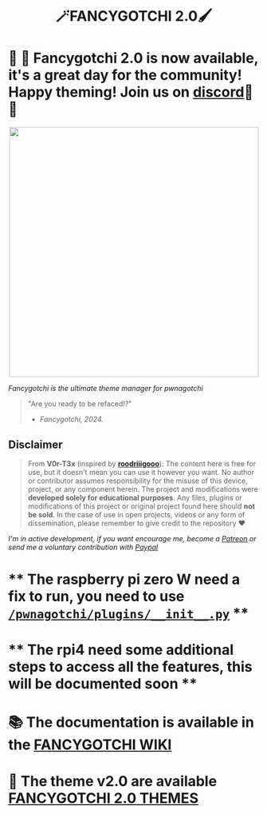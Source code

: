 # <p align="center">🪄FANCYGOTCHI 2.0🖌️</p>

# 🎉 🚀 Fancygotchi 2.0 is now available, it's a great day for the community! Happy theming! Join us on [discord](https://discord.gg/78dGjukKU9)🚀 🎉

<p align="center">
<img src='https://github.com/V0r-T3x/fancygotchi/blob/main/.assets/fancygotchi2.0.png' width='500px'></img>
</p>

*Fancygotchi is the ultimate theme manager for pwnagotchi*

> "Are you ready to be refaced!?"  
> - *Fancygotchi, 2024.*

## Disclaimer
> From **V0r-T3x** (inspired by [**roodriiigooo**](https://github.com/roodriiigooo)): The content here is free for use, but it doesn't mean you can use it however you want. No author or contributor assumes responsibility for the misuse of this device, project, or any component herein. The project and modifications were **developed solely for educational purposes**.
> Any files, plugins or modifications of this project or original project found here should **not be sold**. In the case of use in open projects, videos or any form of dissemination, please remember to give credit to the repository ♥  

*I'm in active development, if you want encourage me, become a [Patreon](https://patreon.com/v0rt3x_workshop) or send me a voluntary contribution with [Paypal](https://www.paypal.com/paypalme/v0r73x?country.x=CA&locale.x=en_US)*  

# ** The raspberry pi zero W need a fix to run, you need to use [`/pwnagotchi/plugins/__init__.py`](https://github.com/Sniffleupagus/pwnagotchi-snflpgs/blob/snflpgs/pwnagotchi/plugins/__init__.py) **
# ** The rpi4 need some additional steps to access all the features, this will be documented soon **

# :books: The documentation is available in the [FANCYGOTCHI WIKI](https://github.com/V0r-T3x/fancygotchi/wiki)
# :art: The theme v2.0 are available [FANCYGOTCHI 2.0 THEMES](https://github.com/V0r-T3x/Fancygotchi_themes/tree/main/fancygotchi_2.0)
